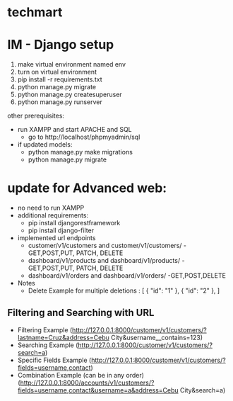 # techmart 

# IM - Django setup

1. make virtual environment named env
2. turn on virtual environment
3. pip install -r requirements.txt
4. python manage.py migrate
5. python manage.py createsuperuser
6. python manage.py runserver

other prerequisites:
- run XAMPP and start APACHE and SQL
   - go to http://localhost/phpmyadmin/sql
- if updated models: 
    - python manage.py make migrations
    - python manage.py migrate

# update for Advanced web:
- no need to run XAMPP
- additional requirements:
    - pip install djangorestframework
    - pip install django-filter
- implemented url endpoints
    - customer/v1/customers and customer/v1/customers/<id>
        -GET,POST,PUT, PATCH, DELETE
    - dashboard/v1/products and dashboard/v1/products/<id>
        -GET,POST,PUT, PATCH, DELETE
    - dashboard/v1/orders and dashboard/v1/orders/<id>
        -GET,POST,DELETE
- Notes
    - Delete Example for multiple deletions :
    [
        {
            "id": "1"
        },
        {
            "id": "2"
        },
    ]
## Filtering and Searching with URL
- Filtering Example (http://127.0.0.1:8000/customer/v1/customers/?lastname=Cruz&address=Cebu City&username__contains=123)
- Searching Example (http://127.0.0.1:8000/customer/v1/customers/?search=a)
- Specific Fields Example (http://127.0.0.1:8000/customer/v1/customers/?fields=username,contact)
- Combination Example (can be in any order) (http://127.0.0.1:8000/accounts/v1/customers/?fields=username,contact&username=a&address=Cebu City&search=a)
